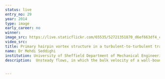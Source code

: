 ```yaml
---
status: live
entry_no: 29
year: 2014
type: image 
early_career: no 
winner: 
image_src: https://live.staticflickr.com/65535/52721351870_d6ef663df4_c_d.jpg
video_src: 
title: Primary hairpin vortex structure in a turbulent-to-turbulent transition of flow in a channel with a 3-D roughness.
name: Dr Mehdi Seddighi
institution: University of Sheffield Department of Mechanical Engineering
description:  Unsteady flows, in which the bulk velocity of a wall-bounded flow or the free-stream velocity of a boundary-layer flow vary with time, are encountered in many engineering applications. DNS has been used to investigate the transient behaviour of turbulence following a rapid flow acceleration from an initially turbulent flow in a channel with a smooth top wall and a roughened bottom wall made of close-packed pyramids. The image shows the shape of the head-up hairpin structures (in red colour) observed during the early transient stages which is similar to that of the primary hairpin structures observed for steady smooth wall flow, contrasting with the U-shape head-down vortices observed for steady fully-rough channel flows with similar pyramid roughness. The vortex is visualised using Q-criterion. The blue structures exhibit the iso-surface of the pressure.

  
---
```

